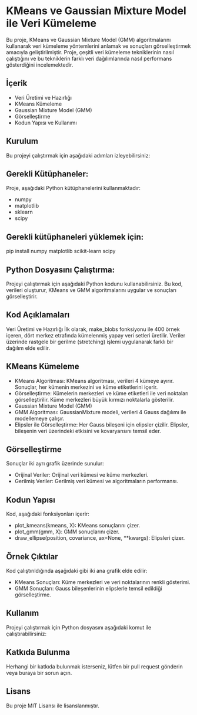 # KMeans ve Gaussian Mixture Model ile Veri Kümeleme
Bu proje, KMeans ve Gaussian Mixture Model (GMM) algoritmalarını kullanarak veri kümeleme yöntemlerini anlamak ve sonuçları görselleştirmek amacıyla geliştirilmiştir. Proje, çeşitli veri kümeleme tekniklerinin nasıl çalıştığını ve bu tekniklerin farklı veri dağılımlarında nasıl performans gösterdiğini incelemektedir.

## İçerik
- Veri Üretimi ve Hazırlığı
- KMeans Kümeleme
- Gaussian Mixture Model (GMM)
- Görselleştirme
- Kodun Yapısı ve Kullanımı
## Kurulum
Bu projeyi çalıştırmak için aşağıdaki adımları izleyebilirsiniz:

## Gerekli Kütüphaneler:

Proje, aşağıdaki Python kütüphanelerini kullanmaktadır:

- numpy
- matplotlib
- sklearn
- scipy
## Gerekli kütüphaneleri yüklemek için:

pip install numpy matplotlib scikit-learn scipy
## Python Dosyasını Çalıştırma:

Projeyi çalıştırmak için aşağıdaki Python kodunu kullanabilirsiniz. Bu kod, verileri oluşturur, KMeans ve GMM algoritmalarını uygular ve sonuçları görselleştirir.

## Kod Açıklamaları
Veri Üretimi ve Hazırlığı
İlk olarak, make_blobs fonksiyonu ile 400 örnek içeren, dört merkez etrafında kümelenmiş yapay veri setleri üretilir. Veriler üzerinde rastgele bir gerilme (stretching) işlemi uygulanarak farklı bir dağılım elde edilir.

## KMeans Kümeleme
- KMeans Algoritması: KMeans algoritması, verileri 4 kümeye ayırır. Sonuçlar, her kümenin merkezini ve küme etiketlerini içerir.
- Görselleştirme: Kümelerin merkezleri ve küme etiketleri ile veri noktaları görselleştirilir. Küme merkezleri büyük kırmızı noktalarla gösterilir.
- Gaussian Mixture Model (GMM)
- GMM Algoritması: GaussianMixture modeli, verileri 4 Gauss dağılımı ile modellemeye çalışır.
- Elipsler ile Görselleştirme: Her Gauss bileşeni için elipsler çizilir. Elipsler, bileşenin veri üzerindeki etkisini ve kovaryansını temsil eder.
## Görselleştirme
Sonuçlar iki ayrı grafik üzerinde sunulur:

- Orijinal Veriler: Orijinal veri kümesi ve küme merkezleri.
- Gerilmiş Veriler: Gerilmiş veri kümesi ve algoritmaların performansı.
## Kodun Yapısı
Kod, aşağıdaki fonksiyonları içerir:

- plot_kmeans(kmeans, X): KMeans sonuçlarını çizer.
- plot_gmm(gmm, X): GMM sonuçlarını çizer.
- draw_ellipse(position, covariance, ax=None, **kwargs): Elipsleri çizer.
## Örnek Çıktılar
Kod çalıştırıldığında aşağıdaki gibi iki ana grafik elde edilir:

- KMeans Sonuçları: Küme merkezleri ve veri noktalarının renkli gösterimi.
- GMM Sonuçları: Gauss bileşenlerinin elipslerle temsil edildiği görselleştirme.
## Kullanım
Projeyi çalıştırmak için Python dosyasını aşağıdaki komut ile çalıştırabilirsiniz:


## Katkıda Bulunma
Herhangi bir katkıda bulunmak isterseniz, lütfen bir pull request gönderin veya buraya bir sorun açın.

## Lisans
Bu proje MIT Lisansı ile lisanslanmıştır.
